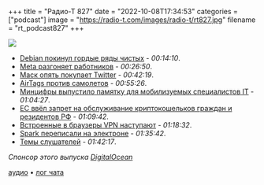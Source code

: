 +++
title = "Радио-Т 827"
date = "2022-10-08T17:34:53"
categories = ["podcast"]
image = "https://radio-t.com/images/radio-t/rt827.jpg"
filename = "rt_podcast827"
+++

![](https://radio-t.com/images/radio-t/rt827.jpg)

- [Debian покинул гордые ряды чистых](https://www.tomshardware.com/news/debian-includes-proprietary-code) - *00:14:10*.
- [Meta разгоняет работников](https://www.bloomberg.com/tosv2.html?vid=&uuid=1415ce0c-4134-11ed-a97a-536f6170704d&url=L25ld3MvYXJ0aWNsZXMvMjAyMi0wOS0yOS9tZXRhLWFubm91bmNlcy1oaXJpbmctZnJlZXplLXdhcm5zLWVtcGxveWVlcy1vZi1yZXN0cnVjdHVyaW5n) - *00:26:50*.
- [Маск опять покупает Twitter](https://techcrunch.com/2022/10/04/elon-intends-buy-twitter/) - *00:42:19*.
- [AirTags против самолетов](https://onemileatatime.com/news/lufthansa-bans-airtags/) - *00:55:26*.
- [Минцифры выпустило памятку для мобилизуемых специалистов IT](https://habr.com/ru/news/t/691126/) - *01:04:27*.
- [ЕС ввёл запрет на обслуживание криптокошельков граждан и резидентов РФ](https://habr.com/ru/news/t/691842/) - *01:09:42*.
- [Встроенные в браузеры VPN наступают](https://adguard-vpn.com/en/blog/vpn-built-browser-microsoft.html) - *01:18:32*.
- [Spark переписали на электроне](https://sparkmailapp.com/blog/all-new-spark) - *01:35:42*.
- [Темы слушателей](https://radio-t.com/p/2022/10/04/prep-827/) - *01:42:17*.

*Спонсор этого выпуска [DigitalOcean](https://do.co/radiot)*


[аудио](https://cdn.radio-t.com/rt_podcast827.mp3) • [лог чата](https://chat.radio-t.com/logs/radio-t-827.html)
<audio src="https://cdn.radio-t.com/rt_podcast827.mp3" preload="none"></audio>
